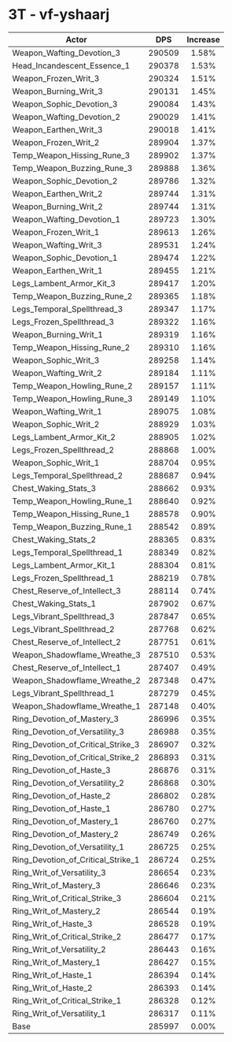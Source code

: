 # 3T - vf-yshaarj
| Actor | DPS | Increase |
|---|:---:|:---:|
|Weapon_Wafting_Devotion_3|290509|1.58%|
|Head_Incandescent_Essence_1|290378|1.53%|
|Weapon_Frozen_Writ_3|290324|1.51%|
|Weapon_Burning_Writ_3|290131|1.45%|
|Weapon_Sophic_Devotion_3|290084|1.43%|
|Weapon_Wafting_Devotion_2|290029|1.41%|
|Weapon_Earthen_Writ_3|290018|1.41%|
|Weapon_Frozen_Writ_2|289904|1.37%|
|Temp_Weapon_Hissing_Rune_3|289902|1.37%|
|Temp_Weapon_Buzzing_Rune_3|289888|1.36%|
|Weapon_Sophic_Devotion_2|289786|1.32%|
|Weapon_Earthen_Writ_2|289744|1.31%|
|Weapon_Burning_Writ_2|289744|1.31%|
|Weapon_Wafting_Devotion_1|289723|1.30%|
|Weapon_Frozen_Writ_1|289613|1.26%|
|Weapon_Wafting_Writ_3|289531|1.24%|
|Weapon_Sophic_Devotion_1|289474|1.22%|
|Weapon_Earthen_Writ_1|289455|1.21%|
|Legs_Lambent_Armor_Kit_3|289417|1.20%|
|Temp_Weapon_Buzzing_Rune_2|289365|1.18%|
|Legs_Temporal_Spellthread_3|289347|1.17%|
|Legs_Frozen_Spellthread_3|289322|1.16%|
|Weapon_Burning_Writ_1|289319|1.16%|
|Temp_Weapon_Hissing_Rune_2|289310|1.16%|
|Weapon_Sophic_Writ_3|289258|1.14%|
|Weapon_Wafting_Writ_2|289184|1.11%|
|Temp_Weapon_Howling_Rune_2|289157|1.11%|
|Temp_Weapon_Howling_Rune_3|289149|1.10%|
|Weapon_Wafting_Writ_1|289075|1.08%|
|Weapon_Sophic_Writ_2|288929|1.03%|
|Legs_Lambent_Armor_Kit_2|288905|1.02%|
|Legs_Frozen_Spellthread_2|288868|1.00%|
|Weapon_Sophic_Writ_1|288704|0.95%|
|Legs_Temporal_Spellthread_2|288687|0.94%|
|Chest_Waking_Stats_3|288662|0.93%|
|Temp_Weapon_Howling_Rune_1|288640|0.92%|
|Temp_Weapon_Hissing_Rune_1|288578|0.90%|
|Temp_Weapon_Buzzing_Rune_1|288542|0.89%|
|Chest_Waking_Stats_2|288365|0.83%|
|Legs_Temporal_Spellthread_1|288349|0.82%|
|Legs_Lambent_Armor_Kit_1|288304|0.81%|
|Legs_Frozen_Spellthread_1|288219|0.78%|
|Chest_Reserve_of_Intellect_3|288114|0.74%|
|Chest_Waking_Stats_1|287902|0.67%|
|Legs_Vibrant_Spellthread_3|287847|0.65%|
|Legs_Vibrant_Spellthread_2|287768|0.62%|
|Chest_Reserve_of_Intellect_2|287751|0.61%|
|Weapon_Shadowflame_Wreathe_3|287510|0.53%|
|Chest_Reserve_of_Intellect_1|287407|0.49%|
|Weapon_Shadowflame_Wreathe_2|287348|0.47%|
|Legs_Vibrant_Spellthread_1|287279|0.45%|
|Weapon_Shadowflame_Wreathe_1|287148|0.40%|
|Ring_Devotion_of_Mastery_3|286996|0.35%|
|Ring_Devotion_of_Versatility_3|286988|0.35%|
|Ring_Devotion_of_Critical_Strike_3|286907|0.32%|
|Ring_Devotion_of_Critical_Strike_2|286893|0.31%|
|Ring_Devotion_of_Haste_3|286876|0.31%|
|Ring_Devotion_of_Versatility_2|286868|0.30%|
|Ring_Devotion_of_Haste_2|286802|0.28%|
|Ring_Devotion_of_Haste_1|286780|0.27%|
|Ring_Devotion_of_Mastery_1|286760|0.27%|
|Ring_Devotion_of_Mastery_2|286749|0.26%|
|Ring_Devotion_of_Versatility_1|286725|0.25%|
|Ring_Devotion_of_Critical_Strike_1|286724|0.25%|
|Ring_Writ_of_Versatility_3|286654|0.23%|
|Ring_Writ_of_Mastery_3|286646|0.23%|
|Ring_Writ_of_Critical_Strike_3|286604|0.21%|
|Ring_Writ_of_Mastery_2|286544|0.19%|
|Ring_Writ_of_Haste_3|286528|0.19%|
|Ring_Writ_of_Critical_Strike_2|286477|0.17%|
|Ring_Writ_of_Versatility_2|286443|0.16%|
|Ring_Writ_of_Mastery_1|286427|0.15%|
|Ring_Writ_of_Haste_1|286394|0.14%|
|Ring_Writ_of_Haste_2|286393|0.14%|
|Ring_Writ_of_Critical_Strike_1|286328|0.12%|
|Ring_Writ_of_Versatility_1|286317|0.11%|
|Base|285997|0.00%|
